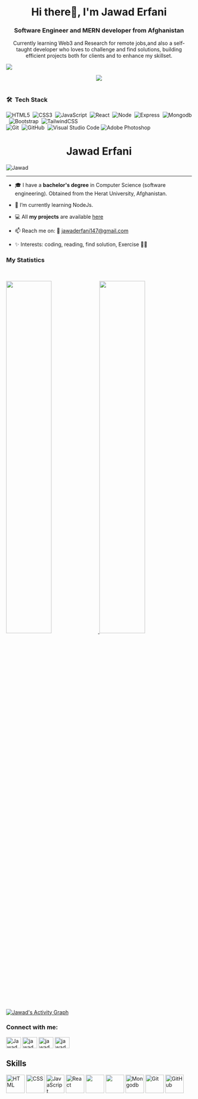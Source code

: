 <h1 align="center"> Hi there👋, I'm Jawad Erfani</h1>
<h3 align="center">Software Engineer and MERN developer from Afghanistan</h3>

<p align="center">Currently learning Web3 and Research for remote jobs,and also a self-taught developer who loves to challenge and find solutions, building efficient projects both for clients and to enhance my skillset.</p>

<a href="https://github.com/JawadErfani01/JawadErfani01"><img src="https://user-images.githubusercontent.com/73097560/115834477-dbab4500-a447-11eb-908a-139a6edaec5c.gif"></a>


<div align="center">
	<img src="https://c.tenor.com/2uyENRmiUt0AAAAC/coding.gif">
</div>
<br>

### 🛠 &nbsp;Tech Stack

![HTML5](https://img.shields.io/badge/-HTML5-05122A?style=flat&logo=HTML5)&nbsp;
![CSS3](https://img.shields.io/badge/-CSS3-05122A?style=flat&logo=CSS3&logoColor=1572B6)&nbsp;
![JavaScript](https://img.shields.io/badge/-JavaScript-05122A?style=flat&logo=javascript)&nbsp;
![React](https://img.shields.io/badge/-React-05122A?style=flat&logo=React)&nbsp;
![Node](https://img.shields.io/badge/-Node-05122A?style=flat&logo=Node)&nbsp;
![Express](https://img.shields.io/badge/-Express-05122A?style=flat&logo=Express)&nbsp;
![Mongodb](https://img.shields.io/badge/-Mongodb-05122A?style=flat&logo=Mongodb)&nbsp;
![Bootstrap](https://img.shields.io/badge/bootstrap-%23563D7C.svg?style=flat&logo=bootstrap&logoColor=white)&nbsp;
![TailwindCSS](https://img.shields.io/badge/tailwindcss-%2338B2AC.svg?style=flat&logo=tailwind-css&logoColor=white)\
![Git](https://img.shields.io/badge/-Git-05122A?style=flat&logo=git)&nbsp;
![GitHub](https://img.shields.io/badge/-GitHub-05122A?style=flat&logo=github)&nbsp;
![Visual Studio Code](https://img.shields.io/badge/-Visual%20Studio%20Code-05122A?style=flat&logo=visual-studio-code&logoColor=007ACC)
![Adobe Photoshop](https://img.shields.io/badge/adobephotoshop-%2331A8FF.svg?style=flat&logo=adobephotoshop&logoColor=white) &nbsp;


<h1 align="center">Jawad Erfani</h1>

<p align="left"> <img src="https://komarev.com/ghpvc/?username=JawadErfani01&label=Profile%20views&color=1c1c1c&style=flat" alt="Jawad" /> </p>

---

- 🎓 I have a **bachelor's degree** in Computer Science (software engineering). Obtained from the Herat University, Afghanistan.

- 🌱 I’m currently learning NodeJs.

- 💻 All **my projects** are available [here](https://github.com/JawadErfani01)

- 📫 Reach me on: 📧 jawaderfani147@gmail.com

- ✨ Interests: coding, reading, find solution, Exercise 🏃‍♂️ 




### My Statistics

<br/>
<p align="left">
  <a href="https://github.com/JawadErfani01/">
  <img width="49.5%" src="https://github-readme-stats.vercel.app/api?username=JawadErfani01&show_icons=true&theme=algolia&hide_border=true" />
    <img width="49.5%" src="https://github-readme-streak-stats.herokuapp.com/?user=JawadErfani01&theme=algolia&hide_border=true" />
  </a>
</p>
<br>


[![Jawad's Activity Graph](https://activity-graph.herokuapp.com/graph?username=JawadErfani01&custom_title=JawadErfani%27s%20Contribution%20Graph&theme=react-dark&hide_border=true&line=d1a01f&point=c58545)](https://github.com/JawadErfani01/)

<h3 align="left">Connect with me:</h3>
<p align="left">
<a href="https://twitter.com/JawadErfani01" target="blank"><img align="center" src="https://cdn.jsdelivr.net/npm/simple-icons@3.0.1/icons/twitter.svg" alt="Jawad" height="30" width="40" /></a>
<a href="https://www.facebook.com/JawadErfani01" target="blank"><img align="center" src="https://cdn.jsdelivr.net/npm/simple-icons@3.0.1/icons/facebook.svg" alt="jawad" height="30" width="40" /></a>
<a href="https://www.linkedin.com/in/jawad-erfani-610197195/?original_referer=https%3A%2F%2Fwww%2Egoogle%2Ecom%2F&originalSubdomain=af" target="blank"><img align="center" src="https://cdn.jsdelivr.net/npm/simple-icons@3.0.1/icons/linkedin.svg" alt="jawad" height="30" width="40" /></a>
  <a href="https://jawaderfani01.netlify.app/" target="blank"><img align="center" src="https://cdn.jsdelivr.net/npm/simple-icons@3.0.1/icons/google.svg" alt="jawad" height="30" width="40" /></a>
</p>

<h2 align="left">Skills</h2>
<p align="left">
<div>
  	<img height="50" src="https://user-images.githubusercontent.com/25181517/117447535-f00a3a00-af3d-11eb-89bf-45aaf56dbaf1.png" alt="HTML" title="HTML5" />
	<img height="50" src="https://user-images.githubusercontent.com/25181517/117447663-0fa16280-af3e-11eb-8677-bcf8e4f8e298.png" alt="CSS" title="CSS3" />
  <img height="50" src="https://user-images.githubusercontent.com/25181517/117447155-6a868a00-af3d-11eb-9cfe-245df15c9f3f.png" alt="JavaScript" title="JavaScript"/>
	<img height="50" src="https://cdn.jsdelivr.net/npm/simple-icons@3.13.0/icons/react.svg" alt="React" title="React" />
		<img height="50" src="https://w7.pngwing.com/pngs/322/725/png-transparent-node-js-javascript-npm-express-js-sharp-miscellaneous-angle-text-thumbnail.png"  />
	<img height="50" src="https://img.shields.io/badge/-05122A?style=flat&logo=Express"  />

  

 
  <img height="50" src="https://cdn.jsdelivr.net/npm/simple-icons@3.13.0/icons/mongodb.svg" alt="Mongodb" title="Mongodb" />
	<img height="50" src="https://user-images.githubusercontent.com/25181517/117364277-fc4eb280-aebd-11eb-8769-a3583c6a2037.png" alt="Git" title="Git" />
	<img height="50" src="https://user-images.githubusercontent.com/25181517/117364276-fc4eb280-aebd-11eb-92ba-8a6ef74b7313.png" alt="GitHub" title="GitHub" />


	
</div>
</p>


